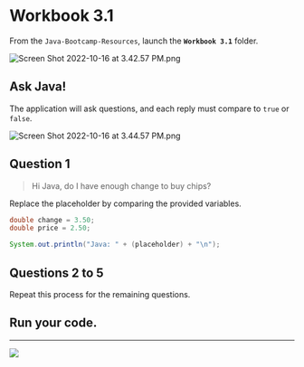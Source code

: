 # Workbook 3.1

From the `Java-Bootcamp-Resources`, launch the **`Workbook 3.1`** folder.

![Screen Shot 2022-10-16 at 3.42.57 PM.png](https://firebasestorage.googleapis.com/v0/b/learnthepart-75aed.appspot.com/o/images%2Fd40319e8-888f-4251-a682-ecdde8e12393?alt=media&token=3b48ea32-b278-4971-a0af-f33c8f62857c)

Ask Java!
---------

The application will ask questions, and each reply must compare to `true` or `false`.

![Screen Shot 2022-10-16 at 3.44.57 PM.png](https://firebasestorage.googleapis.com/v0/b/learnthepart-75aed.appspot.com/o/images%2F301e43dc-d274-493b-8336-a853bceb2eb6?alt=media&token=fc685aa1-a6af-43a5-958f-4fc04b2222ee)

## Question 1
> Hi Java, do I have enough change to buy chips?

Replace the placeholder by comparing the provided variables.

```java
double change = 3.50;
double price = 2.50;

System.out.println("Java: " + (placeholder) + "\n");
```

## Questions 2 to 5
Repeat this process for the remaining questions.

## Run your code.
--------------

![](https://firebasestorage.googleapis.com/v0/b/learnthepart-75aed.appspot.com/o/images%2F9ce0c356-fd65-4d8a-8fa6-36795dba3f4f?alt=media&token=e84b3404-c500-447f-9d14-9bd8da3e2de9)
